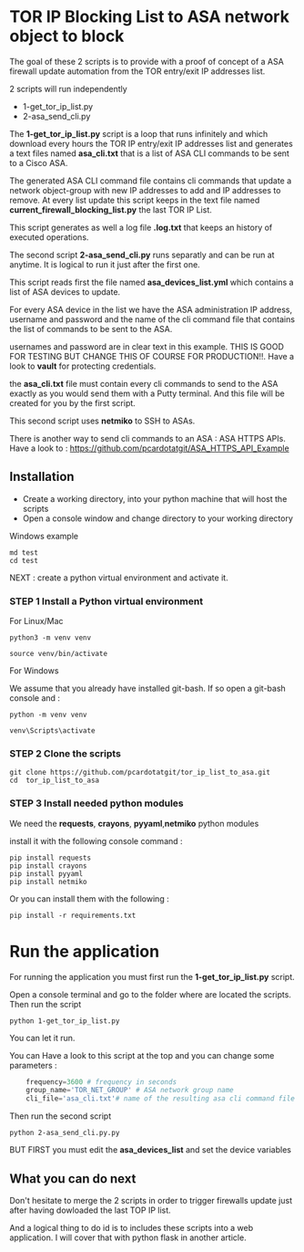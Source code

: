 # TOR IP Blocking List to ASA network object to block

The goal of these 2 scripts is to provide with a proof of concept of a ASA firewall update automation from the TOR entry/exit IP addresses list.

2 scripts will run independently

- 1-get_tor_ip_list.py 
- 2-asa_send_cli.py

The **1-get_tor_ip_list.py** script is a loop that runs infinitely and which download every hours the TOR IP entry/exit IP addresses list and generates a text files named **asa_cli.txt** that is a list of ASA CLI commands to be sent to a Cisco ASA.

The generated ASA CLI command file contains cli commands that update a network object-group with new IP addresses to add and IP addresses to remove. At every list update this script keeps in the text file named **current_firewall_blocking_list.py** the last TOR IP List.

This script generates as well a log file **.log.txt** that keeps an history of executed operations.

The second script **2-asa_send_cli.py** runs separatly and can be run at anytime. It is logical to run it just after the first one.

This script reads first the file named **asa_devices_list.yml** which contains a list of ASA devices to update.

For every ASA device in the list we have the ASA administration IP address, username and password and the name of the cli command file that contains the list of commands to be sent to the ASA.

usernames and password are in clear text in this example. THIS IS GOOD FOR TESTING BUT CHANGE THIS OF COURSE FOR PRODUCTION!!. Have a look to **vault** for protecting credentials.

the **asa_cli.txt** file must contain every cli commands to send to the ASA exactly as you would send them with a Putty terminal. And this file will be created for you by the first script.

This second script uses **netmiko** to SSH to ASAs.

There is another way to send cli commands to an ASA : ASA HTTPS APIs.  Have a look to : https://github.com/pcardotatgit/ASA_HTTPS_API_Example 


## Installation

- Create a working directory, into your python machine that will host the scripts
- Open a console window and change directory to your working directory

Windows example 

	md test
	cd test

NEXT : create a python virtual environment and activate it.


### STEP 1 Install a Python virtual environment

For Linux/Mac 

	python3 -m venv venv
	
	source venv/bin/activate

For Windows 
	
We assume that you already have installed git-bash.  If so open a git-bash console and :

	python -m venv venv 
	
	venv\Scripts\activate

### STEP 2 Clone the scripts

	git clone https://github.com/pcardotatgit/tor_ip_list_to_asa.git
	cd  tor_ip_list_to_asa
	
### STEP 3 Install needed python modules

We need the **requests**, **crayons**, **pyyaml**,**netmiko** python modules

install it with the following console command :

	pip install requests
	pip install crayons
	pip install pyyaml
	pip install netmiko
	
Or you can install them with the following  :
	
	pip install -r requirements.txt

# Run the application

For running the application you must first run the **1-get_tor_ip_list.py** script.

Open a console terminal and go to the folder where are located the scripts. Then run the script

	python 1-get_tor_ip_list.py 

You can let it run.

You can Have a look to this script at the top and you can change some parameters :

```python
	frequency=3600 # frequency in seconds
	group_name='TOR_NET_GROUP' # ASA network group name
	cli_file='asa_cli.txt'# name of the resulting asa cli command file
```

Then run the second script 

	python 2-asa_send_cli.py.py

BUT FIRST  you must edit the **asa_devices_list** and set the device variables

## What you can do next

Don't hesitate to merge the 2 scripts in order to trigger firewalls update just after having dowloaded the last TOP IP list.

And a logical thing to do id is to includes these scripts into a web application. I will cover that with python flask in another article.